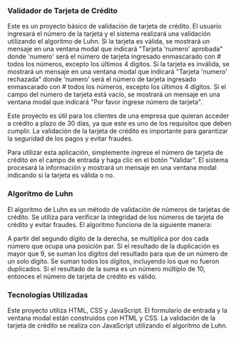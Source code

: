 ### Validador de Tarjeta de Crédito

Este es un proyecto básico de validación de tarjeta de crédito. El usuario ingresará el número de la tarjeta y el sistema realizará una validación utilizando el algoritmo de Luhn. Si la tarjeta es válida, se mostrará un mensaje en una ventana modal que indicará "Tarjeta 'numero' aprobada" donde 'numero' será el número de tarjeta ingresado enmascarado con # todos los números, excepto los últimos 4 dígitos. Si la tarjeta es inválida, se mostrará un mensaje en una ventana modal que indicará "Tarjeta 'numero' rechazada" donde 'numero' será el número de tarjeta ingresado enmascarado con # todos los números, excepto los últimos 4 dígitos. Si el campo del número de tarjeta está vacío, se mostrará un mensaje en una ventana modal que indicará "Por favor ingrese número de tarjeta".

Este proyecto es útil para los clientes de una empresa que quieran acceder a crédito a plazo de 30 días, ya que este es uno de los requisitos que deben cumplir. La validación de la tarjeta de crédito es importante para garantizar la seguridad de los pagos y evitar fraudes.

Para utilizar esta aplicación, simplemente ingrese el número de tarjeta de crédito en el campo de entrada y haga clic en el botón "Validar". El sistema procesará la información y mostrará un mensaje en una ventana modal indicando si la tarjeta es válida o no.

### Algoritmo de Luhn

El algoritmo de Luhn es un método de validación de números de tarjetas de crédito. Se utiliza para verificar la integridad de los números de tarjeta de crédito y evitar fraudes. El algoritmo funciona de la siguiente manera:

A partir del segundo dígito de la derecha, se multiplica por dos cada número que ocupa una posición par.
Si el resultado de la duplicación es mayor que 9, se suman los dígitos del resultado para que de un número de un solo dígito.
Se suman todos los dígitos, incluyendo los que no fueron duplicados.
Si el resultado de la suma es un número múltiplo de 10, entonces el número de tarjeta de crédito es válido.

### Tecnologías Utilizadas
Este proyecto utiliza HTML, CSS y JavaScript. El formulario de entrada y la ventana modal están construidos con HTML y CSS. La validación de la tarjeta de crédito se realiza con JavaScript utilizando el algoritmo de Luhn.
